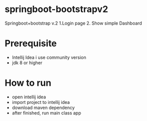 # springboot-bootstrapv2
Springboot+bootstrap v.2    1.Login page  2. Show simple Dashboard

# Prerequisite
- Intellij Idea i use community version
- jdk 8 or higher

# How to run
- open intellij idea
- import project to intellij idea
- download maven dependency
- after finished, run main class app
